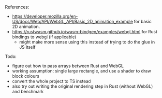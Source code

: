 References: 
- https://developer.mozilla.org/en-US/docs/Web/API/WebGL_API/Basic_2D_animation_example for basic 2D animation.
- https://rustwasm.github.io/wasm-bindgen/examples/webgl.html for Rust bindings to webgl (if applicable)
    - might make more sense using this instead of trying to do the glue in JS itself

Todo: 
- figure out how to pass arrays between Rust and WebGL
- working assumption: single large rectangle, and use a shader to draw block colours
- convert the whole project to TS instead
- also try out writing the original rendering step in Rust (without WebGL) and benchmark